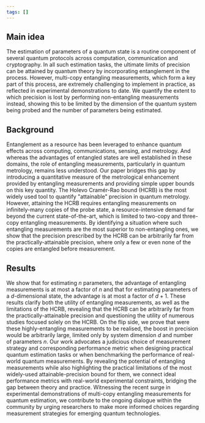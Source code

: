 ```yaml
---
tags: []
---
```


## Main idea

The estimation of parameters of a quantum state is a routine component of several quantum protocols across computation, communication and cryptography.
In all such estimation tasks, the ultimate limits of precision can be attained by quantum theory by incorporating entanglement in the process.
However, multi-copy entangling measurements, which form a key part of this process, are extremely challenging to implement in practice, as reflected in experimental demonstrations to date.
We quantify the extent to which precision is lost by performing non-entangling measurements instead, showing this to be limited by the dimension of the quantum system being probed and the number of parameters being estimated.


## Background

Entanglement as a resource has been leveraged to enhance quantum effects across computing, communications, sensing, and metrology.
And whereas the advantages of entangled states are well established in these domains, the role of entangling measurements, particularly in quantum metrology, remains less understood.
Our paper bridges this gap by introducing a quantitative measure of the metrological enhancement provided by entangling measurements and providing simple upper bounds on this key quantity.
The Holevo Cramér-Rao bound (HCRB) is the most widely used tool to quantify "attainable" precision in quantum metrology.
However, attaining the HCRB requires entangling measurements on infinitely-many copies of the probe state, a resource-intensive demand far beyond the current state-of-the-art, which is limited to two-copy and three-copy entangling measurements.
By identifying a situation where such entangling measurements are the most superior to non-entangling ones, we show that the precision prescribed by the HCRB can be arbitrarily far from the practically-attainable precision, where only a few or even none of the copies are entangled before measurement.


## Results

We show that for estimating $n$ parameters, the advantage of entangling measurements is at most a factor of $n$ and that for estimating parameters of a $d$-dimensional state, the advantage is at most a factor of $d+1$.
These results clarify both the utility of entangling measurements, as well as the limitations of the HCRB, revealing that the HCRB can be arbitrarily far from the practically-attainable precision and questioning the utility of numerous studies focused solely on the HCRB.
On the flip side, we prove that were these highly-entangling measurements to be realised, the boost in precision would be arbitrarily large, limited only by system dimension $d$ and number of parameters $n$. 
Our work advocates a judicious choice of measurement strategy and corresponding performance metric when designing practical quantum estimation tasks or when benchmarking the performance of real-world quantum measurements.
By revealing the potential of entangling measurements while also highlighting the practical limitations of the most widely-used attainable-precision bound for them, we connect ideal performance metrics with real-world experimental constraints, bridging the gap between theory and practice. Witnessing the recent surge in experimental demonstrations of multi-copy entangling measurements for quantum estimation, we contribute to the ongoing dialogue within the community by urging researchers to make more informed choices regarding measurement strategies for emerging quantum technologies.
